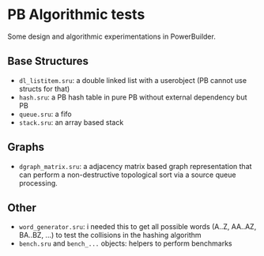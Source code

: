 PB Algorithmic tests
====================

Some design and algorithmic experimentations in PowerBuilder.

Base Structures
---------------
* `dl_listitem.sru`: a double linked list with a userobject (PB cannot use structs for that)
* `hash.sru`: a PB hash table in pure PB without external dependency but PB
* `queue.sru`: a fifo
* `stack.sru`: an array based stack

Graphs
------
* `dgraph_matrix.sru`: a adjacency matrix based graph representation that can perform a non-destructive topological sort via a source queue processing.

Other
-----
* `word_generator.sru`: i needed this to get all possible words (A..Z, AA..AZ, BA..BZ, ...) to test the collisions in the hashing algorithm
* `bench.sru` and `bench_...` objects: helpers to perform benchmarks


  
